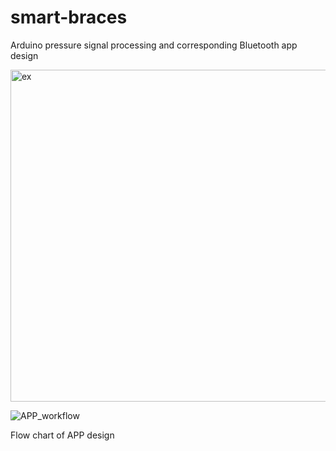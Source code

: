 # smart-braces
Arduino pressure signal processing and corresponding Bluetooth app design



<img width="531" alt="ex" src="https://user-images.githubusercontent.com/102314377/222179360-6c64a08e-637e-4844-a8a3-c27b4199f6fe.png">

![APP_workflow](https://user-images.githubusercontent.com/102314377/222179352-2b5b7275-9b82-4915-a00f-462d71071507.png)

Flow chart of APP design
